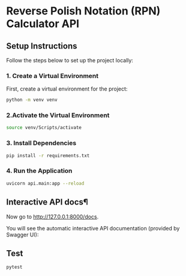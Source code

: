 # Reverse Polish Notation (RPN) Calculator API
## Setup Instructions

Follow the steps below to set up the project locally:

### 1. Create a Virtual Environment

First, create a virtual environment for the project:

```bash
python -m venv venv
```
### 2.Activate the Virtual Environment
```bash
source venv/Scripts/activate
```
### 3. Install Dependencies
```bash
pip install -r requirements.txt

```
### 4. Run the Application
```bash
uvicorn api.main:app --reload
```
## Interactive API docs¶
Now go to http://127.0.0.1:8000/docs.

You will see the automatic interactive API documentation (provided by Swagger UI):

## Test
```bash
pytest
```
